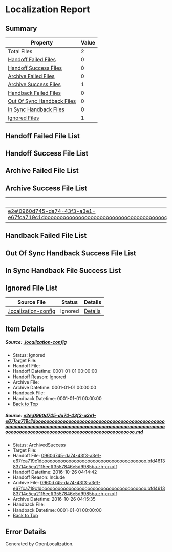 # <a name='report-top'></a> Localization Report

## Summary
 Property | Value 
 -------- | ----- 
 Total Files | 2
[ Handoff Failed Files ](#handoff-failed-list)| 0
[ Handoff Success Files ](#handoff-success-list)| 0
[ Archive Failed Files ](#archive-failed-list)| 0
[ Archive Success Files ](#archive-success-list)| 1
[ Handback Failed Files ](#handback-failed-list)| 0
[ Out Of Sync Handback Files ](#outofsync-handback-success-list)| 0
[ In Sync Handback Files ](#insync-handback-success-list)| 0
[ Ignored Files ](#ignored-list)| 1

## <a name='handoff-failed-list'></a> Handoff Failed File List

## <a name='handoff-success-list'></a> Handoff Success File List

## <a name='archive-failed-list'></a> Archive Failed File List

## <a name='archive-success-list'></a> Archive Success File List
 Source File | Status | Details 
 ----------- | ------ | ------- 
 [e2e\0960d745-da74-43f3-a3e1-e67fca719c1doooooooooooooooooooooooooooooooooooooooooooooooooooooooooooooooooooooooooooooooooooooooooooooooooooooooooooooooooooooooooooooooooooooooooooooooooooooooo.md](https://github.com/OpenLocalizationTestOrg/ol-test0/blob/df71d94bd9276078479fa0a4f396150d5097c230/e2e/0960d745-da74-43f3-a3e1-e67fca719c1doooooooooooooooooooooooooooooooooooooooooooooooooooooooooooooooooooooooooooooooooooooooooooooooooooooooooooooooooooooooooooooooooooooooooooooooooooooooo.md) | ArchivedSuccess | [Details](#05902bb853e7e0f624f7bb4863d727fb67f642bb1)

## <a name='handback-failed-list'></a> Handback Failed File List

## <a name='outofsync-handback-success-list'></a> Out Of Sync Handback Success File List

## <a name='insync-handback-success-list'></a> In Sync Handback File Success List

## <a name='ignored-list'></a> Ignored File List
 Source File | Status | Details 
 ----------- | ------ | ------- 
 [.localization-config](https://github.com/OpenLocalizationTestOrg/ol-test0/blob/df71d94bd9276078479fa0a4f396150d5097c230/.localization-config) | Ignored | [Details](#c268a05ecaa7ec85942ed632c29928ee5bd6da8d0)

## Item Details
##### <a name='c268a05ecaa7ec85942ed632c29928ee5bd6da8d0'></a> Source: [.localization-config](https://github.com/OpenLocalizationTestOrg/ol-test0/blob/df71d94bd9276078479fa0a4f396150d5097c230/.localization-config)
* Status: Ignored
* Target File: 
* Handoff File: 
* Handoff Datetime: 0001-01-01 00:00:00
* Handoff Reason: Ignored
* Archive File: 
* Archive Datetime: 0001-01-01 00:00:00
* Handback File: 
* Handback Datetime: 0001-01-01 00:00:00
* [Back to Top](#report-top)

##### <a name='05902bb853e7e0f624f7bb4863d727fb67f642bb1'></a> Source: [e2e\0960d745-da74-43f3-a3e1-e67fca719c1doooooooooooooooooooooooooooooooooooooooooooooooooooooooooooooooooooooooooooooooooooooooooooooooooooooooooooooooooooooooooooooooooooooooooooooooooooooooo.md](https://github.com/OpenLocalizationTestOrg/ol-test0/blob/df71d94bd9276078479fa0a4f396150d5097c230/e2e/0960d745-da74-43f3-a3e1-e67fca719c1doooooooooooooooooooooooooooooooooooooooooooooooooooooooooooooooooooooooooooooooooooooooooooooooooooooooooooooooooooooooooooooooooooooooooooooooooooooooo.md)
* Status: ArchivedSuccess
* Target File: 
* Handoff File: [0960d745-da74-43f3-a3e1-e67fca719c1dooooooooooooooooooooooooooooooooooooooo.bfd461383714e5ea2115eeff3557846e5d9985ba.zh-cn.xlf](https://github.com/OpenLocalizationTestOrg/ol-test0-handoff/blob/ce4134bc2cb67c8ed5266ccae59779782a49229f/ol-handoff/OpenLocalizationTestOrg/ol-test0-zhcn/shujia/ht/0960d745-da74-43f3-a3e1-e67fca719c1dooooooooooooooooooooooooooooooooooooooo.bfd461383714e5ea2115eeff3557846e5d9985ba.zh-cn.xlf)
* Handoff Datetime: 2016-10-26 04:14:42
* Handoff Reason: Include
* Archive File: [0960d745-da74-43f3-a3e1-e67fca719c1dooooooooooooooooooooooooooooooooooooooo.bfd461383714e5ea2115eeff3557846e5d9985ba.zh-cn.xlf](https://github.com/OpenLocalizationTestOrg/ol-test0-handoff/blob/ee246c093ac5451cdb83490684cac9225afc915c/ol-archive/OpenLocalizationTestOrg/ol-test0-zhcn/shujia/ht/0960d745-da74-43f3-a3e1-e67fca719c1dooooooooooooooooooooooooooooooooooooooo.bfd461383714e5ea2115eeff3557846e5d9985ba.zh-cn.xlf)
* Archive Datetime: 2016-10-26 04:15:35
* Handback File: 
* Handback Datetime: 0001-01-01 00:00:00
* [Back to Top](#report-top)


## Error Details

Generated by OpenLocalization.
